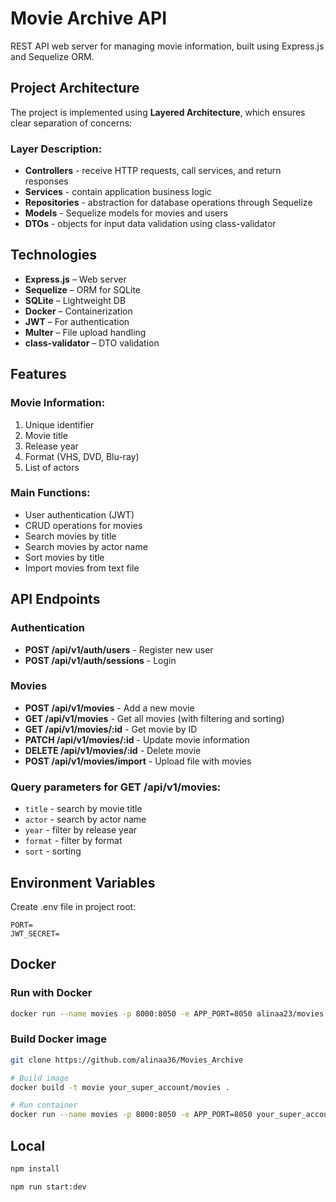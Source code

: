 # Movie Archive API

REST API web server for managing movie information, built using Express.js and Sequelize ORM.

## Project Architecture

The project is implemented using **Layered Architecture**, which ensures clear separation of concerns:


### Layer Description:

- **Controllers** - receive HTTP requests, call services, and return responses
- **Services** - contain application business logic
- **Repositories** - abstraction for database operations through Sequelize
- **Models** - Sequelize models for movies and users
- **DTOs** - objects for input data validation using class-validator

## Technologies

* **Express.js** – Web server
* **Sequelize** – ORM for SQLite
* **SQLite** – Lightweight DB
* **Docker** – Containerization
* **JWT** – For authentication
* **Multer** – File upload handling
* **class-validator** – DTO validation

## Features

### Movie Information:
1. Unique identifier
2. Movie title
3. Release year
4. Format (VHS, DVD, Blu-ray)
5. List of actors

### Main Functions:
- User authentication (JWT)
- CRUD operations for movies
- Search movies by title
- Search movies by actor name
- Sort movies by title
- Import movies from text file

##  API Endpoints

### Authentication
- **POST /api/v1/auth/users** - Register new user
- **POST /api/v1/auth/sessions** - Login

### Movies
- **POST /api/v1/movies** - Add a new movie
- **GET /api/v1/movies** - Get all movies (with filtering and sorting)
- **GET /api/v1/movies/:id** - Get movie by ID
- **PATCH /api/v1/movies/:id** - Update movie information
- **DELETE /api/v1/movies/:id** - Delete movie
- **POST /api/v1/movies/import** - Upload file with movies

### Query parameters for GET /api/v1/movies:
- `title` - search by movie title
- `actor` - search by actor name
- `year` - filter by release year
- `format` - filter by format
- `sort` - sorting

## Environment Variables
Create .env file in project root:
```
PORT=
JWT_SECRET=
```

## Docker

### Run with Docker

```bash
docker run --name movies -p 8000:8050 -e APP_PORT=8050 alinaa23/movies
```

### Build Docker image

```bash
git clone https://github.com/alinaa36/Movies_Archive

# Build image
docker build -t movie your_super_account/movies .

# Run container
docker run --name movies -p 8000:8050 -e APP_PORT=8050 your_super_account/movies
```

## Local

```bash
npm install
```
```bash
npm run start:dev
```

